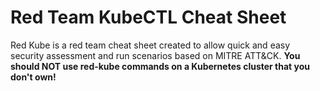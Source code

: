 
# Red Team KubeCTL Cheat Sheet

Red Kube is a red team cheat sheet created to allow quick and easy security assessment and run scenarios based on MITRE ATT&CK.
**You should NOT use red-kube commands on a Kubernetes cluster that you don't own!**
